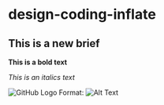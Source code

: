 # design-coding-inflate

## This is a new brief

**This is a bold text**

_This is an italics text_

![GitHub Logo](/image/https://upload.wikimedia.org/wikipedia/commons/thumb/e/e0/SNice.svg/1200px-SNice.svg.png)
Format: ![Alt Text](url)
